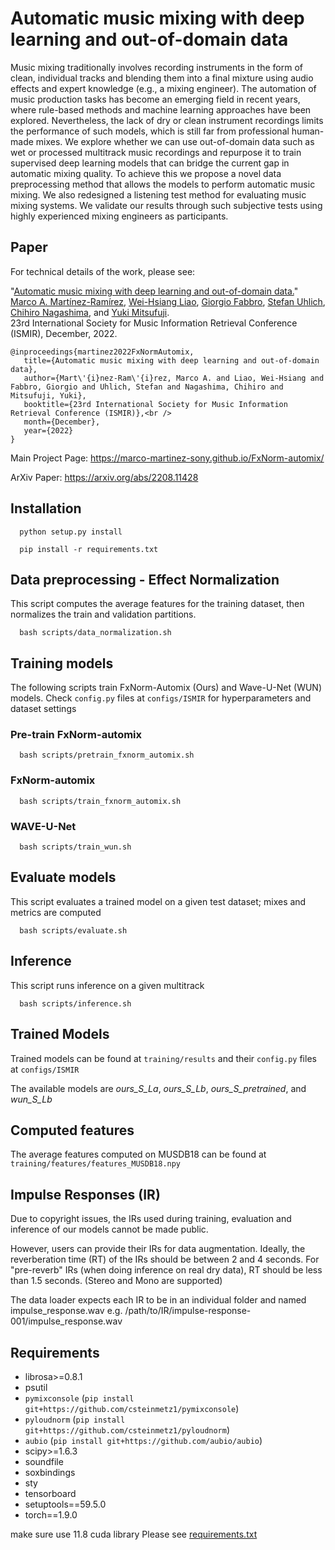 # Automatic music mixing with deep learning and out-of-domain data

Music mixing traditionally involves recording instruments in the form of clean, individual tracks and blending them into a final mixture using audio effects and expert knowledge (e.g., a mixing engineer). The automation of music production tasks has become an emerging field in recent years, where rule-based methods and machine learning approaches have been explored. Nevertheless, the lack of dry or clean instrument recordings limits the performance of such models, which is still far from professional human-made mixes. We explore whether we can use out-of-domain data such as wet or processed multitrack music recordings and repurpose it to train supervised deep learning models that can bridge the current gap in automatic mixing quality. To achieve this we propose a novel data preprocessing method that allows the models to perform automatic music mixing. We also redesigned a listening test method for evaluating music mixing systems. We validate our results through such subjective tests using highly experienced mixing engineers as participants.

## Paper

For technical details of the work, please see:

"[Automatic music mixing with deep learning and out-of-domain data.](https://arxiv.org/abs/2208.11428)"
[Marco A. Martínez-Ramírez](https://m-marco.com/about/), [Wei-Hsiang Liao](https://jp.linkedin.com/in/wei-hsiang-liao-66283154), [Giorgio Fabbro](https://twitter.com/GioFabbro), [Stefan Uhlich](https://scholar.google.de/citations?user=hja8ejYAAAAJ&hl=de), [Chihiro Nagashima](https://jp.linkedin.com/in/chihiro-nagashima-9473271aa), and [Yuki Mitsufuji](https://www.yukimitsufuji.com/). <br />
23rd International Society for Music Information Retrieval Conference (ISMIR), December, 2022.

```
@inproceedings{martinez2022FxNormAutomix,
   title={Automatic music mixing with deep learning and out-of-domain data},
   author={Mart\'{i}nez-Ram\'{i}rez, Marco A. and Liao, Wei-Hsiang and Fabbro, Giorgio and Uhlich, Stefan and Nagashima, Chihiro and Mitsufuji, Yuki},
   booktitle={23rd International Society for Music Information Retrieval Conference (ISMIR)},<br />
   month={December},
   year={2022}
}
```

Main Project Page: https://marco-martinez-sony.github.io/FxNorm-automix/

ArXiv Paper: https://arxiv.org/abs/2208.11428

## Installation

```
  python setup.py install
```

```
  pip install -r requirements.txt
```

## Data preprocessing - Effect Normalization

This script computes the average features for the training dataset, then normalizes the train and validation partitions.

```
  bash scripts/data_normalization.sh
```

## Training models

The following scripts train FxNorm-Automix (Ours) and Wave-U-Net (WUN) models. Check `config.py` files at `configs/ISMIR` for hyperparameters and dataset settings

### Pre-train FxNorm-automix

```
  bash scripts/pretrain_fxnorm_automix.sh
```

### FxNorm-automix

```
  bash scripts/train_fxnorm_automix.sh
```

### WAVE-U-Net

```
  bash scripts/train_wun.sh
```

## Evaluate models

This script evaluates a trained model on a given test dataset; mixes and metrics are computed

```
  bash scripts/evaluate.sh
```

## Inference

This script runs inference on a given multitrack

```
  bash scripts/inference.sh
```

## Trained Models

Trained models can be found at `training/results` and their `config.py` files at `configs/ISMIR`

The available models are _ours_S_La_, _ours_S_Lb_, _ours_S_pretrained_, and _wun_S_Lb_

## Computed features

The average features computed on MUSDB18 can be found at `training/features/features_MUSDB18.npy`

## Impulse Responses (IR)

Due to copyright issues, the IRs used during training, evaluation and inference of our models cannot be made public.

However, users can provide their IRs for data augmentation. Ideally, the reverberation time (RT) of the IRs should be between 2 and 4 seconds. For "pre-reverb" IRs (when doing inference on real dry data), RT should be less than 1.5 seconds. (Stereo and Mono are supported)

The data loader expects each IR to be in an individual folder and named impulse_response.wav
e.g. /path/to/IR/impulse-response-001/impulse_response.wav

## Requirements

- librosa>=0.8.1
- psutil
- `pymixconsole` (`pip install git+https://github.com/csteinmetz1/pymixconsole`)
- `pyloudnorm` (`pip install git+https://github.com/csteinmetz1/pyloudnorm`)
- `aubio` (`pip install git+https://github.com/aubio/aubio`)
- scipy>=1.6.3
- soundfile
- soxbindings
- sty
- tensorboard
- setuptools==59.5.0
- torch==1.9.0

make sure use 11.8 cuda library
Please see [requirements.txt](https://github.com/sony/FxNorm-automix/blob/main/requirements.txt)
